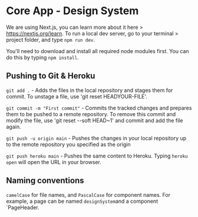 # Core App - Design System

We are using Next.js, you can learn more about it here > https://nextjs.org/learn. 
To run a local dev server, go to your terminal > project folder, and type `npm run dev`. 

You'll need to download and install all required node modules first. You can do this by typing `npm install`.

## Pushing to Git & Heroku

`git add .` - Adds the files in the local repository and stages them for commit. To unstage a file, use 'git reset HEADYOUR-FILE'.

`git commit -m "First commit"` - Commits the tracked changes and prepares them to be pushed to a remote repository. To remove this commit and modify the file, use 'git reset --soft HEAD~1' and commit and add the file again.

`git push -u origin main` - Pushes the changes in your local repository up to the remote repository you specified as the origin

`git push heroku main` - Pushes the same content to Heroku. Typing `heroku open` will open the URL in your browser.

## Naming conventions

`camelCase` for file names, and `PascalCase` for component names. For example, a page can be named `designSystem`and a component `PageHeader. 
